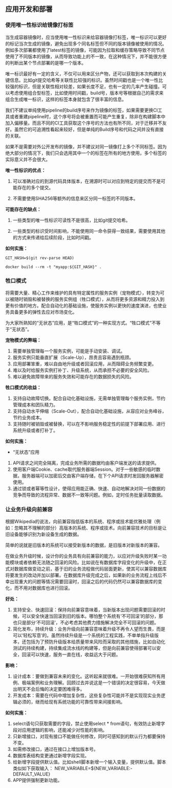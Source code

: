 ## 应用开发和部署

### 使用唯一性标识给镜像打标签

当生成容器镜像时，应当使用唯一性标识来给容器镜像打标签，唯一标识可以更好的标记当次生成的镜像，避免出现多个同名标签但不同的版本镜像被使用的情况。例如多次部署都使用了latest标签的镜像，可能因为拉取和缓存策略导致不同节点使用了不同版本的镜像，从而导致功能上的不一致，在这种情况下，并不能很方便的判断出某个节点部署的是哪一个版本。

唯一标识最好有一定的含义，不仅可以用来区分产物，还可以获取到本次构建的关键信息。比如git提交哈希等关联性比较强的标识。虽然时间戳也是一个唯一性比较强的标识，但是关联性相对较差，如果长度不足，也有一定的几率产生碰撞。可以考虑使用组合型标签，比如使用时间戳，build号，版本号等根据自己的需求来组合生成唯一标识，这样的标签本身就包含了很丰富的信息。

我们不建议单纯使用pipeline的build序号来作为镜像的标签，如果需要更换CI工具或者重建pipeline时，这个序号将会被重置而可能产生重复，除非在构建脚本中加入偏移量。而且不同的CI工具获取这个序号的方法也有所不同，对于迁移并不友好。虽然它的可追溯性看起来较好，但是单纯的Build序号和代码之间并没有直接的关联。

如果不是需要对外公开发布的镜像，并不建议对同一镜像打上多个不同标签。因为绝大部分的情况下，我们只会选用其中一个的标签在所有的地方使用，多个标签的实际意义并不会很大。


**唯一性标识的优点：**

1. 可以准确对应的到源代码具体版本，在溯源时可以对应到特定的提交而不是可能存在的多个提交。

2. 不需要使用SHA256等额外的信息来区分同一标签的不同版本。

**可能存在的缺点：**

1. 一些类型的唯一性标识可读性不是很高，比如git提交哈希。

2. 一些类型的标识受时间影响，不能使用同一命令获得一致结果，需要使用其他的方式来传递给后续阶段，比如时间戳。



**如何实施：**

```
GIT_HASH=$(git rev-parse HEAD)

docker build --rm -t "myapp:${GIT_HASH}" .
```

### 牲口模式

将需要大量、精心工作来维护的具有特定属性的服务实例（宠物模式），转变为可以被随时销毁和被替换的服务实例组（牲口模式），从而将更多资源和精力投入到更有价值的地方。配合自动化的基础设施，使服务实例以更快的速度演进，也使业务具备更多的弹性去应对市场变化。

为大家所熟知的“无状态”应用，是“牲口模式”的一种实现方式。“牲口模式”不等于“无状态”。

**宠物模式的弊端：**
1. 需要单独管理每一个服务实例，可能是手动安装、调试。
2. 服务实例只能垂直扩展（Scale-Up），昂贵且容易遇到瓶颈。
3. 应用部署笨重，难以自由地升级或者回滚应用，从而阻碍业务频繁变更。
4. 难以及时给服务实例打补丁、升级系统，从而承担不必要的安全风险。
5. 难以避免故障带来的服务失效和可能存在的数据损失的风险。

**牲口模式的收益：**
1. 支持自动故障切换。配合自动化基础设施，无需单独管理每个服务实例，节约管理成本和团队精力。
2. 支持自动水平伸缩（Scale-Out），配合自动化基础设施，从容应对业务峰谷，节约业务成本。
3. 支持随时被销毁或被替换，可以在不影响服务稳定性的前提下部署应用、进行系统升级或者打补丁。 

**如何实施：**
* “无状态”应用
1. API请求之间完全隔离，完成业务所需的数据均由客户端发送的请求提供。
2. 使用客户端Cookie、cache取代服务器端Session。对于一些敏感的临时数据，服务器端可以加密后交由客户端存储，在下个API请求时发回服务器解密使用。
3. 通过锁或者幂等性设计，使得应用能正确、快速、自动地解决对同一份数据的竞争而导致的流程异常、数据不一致等问题。例如，定时任务批量读取数据。

### 让业务升级向前兼容

根据Wikipedia的说法，向前兼容指低版本的系统、程序或技术能优雅处理（例如：忽略其不理解的部分）高版本的系统、程序或技术。向前兼容技术的目标是让旧设备能够识别为新设备生成的数据。

简单的说就是旧版本的系统可以接受新版本的数据，是旧版本对新版本的兼容。

在做业务升级时候，设计你的业务具有向前兼容的能力，以应对升级失败时某一功能模块或者依赖无法随之回滚的风险。比如说在有数据库字段变化的升级中，在正式对数据库做变动之前，基于旧的业务流程做代码层面更新，使其可以兼容数据库将要发生的改动并加以部署。在数据库升级完成之后，如果新的业务流程上线后不幸出现重大的问题等情况需要回滚时，回滚之后的代码仍然可以兼容数据库的变化，而不用对数据库也进行回滚。

**好处：**
1. 支持安全、快速回滚：保持向前兼容意味着，当新版本出现问题需要回滚的时候，可以安全快速当回滚到旧的版本。哪怕整个系统有‘不可回滚’的部分，那也只是部分‘不可回滚’，不必考虑其他费力措施解决完全不可回滚的问题。
2. 简化发布，持续升级：业务升级向前兼容意味着升级不再令人望而生畏，而是可以‘轻松写意’的。虽然持续升级是一个系统的工程实践，不单单指升级版本，还包括为了预防升级版本给质量带来风险而采取的其他措施，比如自动化测试的持续构建，持续集成流水线的构建等，但是向前兼容使得部署可以安全，回滚可以快速，服务一直在线，收益远大于问题。

**影响：**
1. 设计成本：要做到兼容未来的变化。这听起来就很难。一开始很难获知所有用例、极端案例和业务理解。回顾过去并说这是一个错误的决定很容易，今天做出明天不会后悔的决定要困难得多。
2. 开发成本：需要在代码中增加复杂性，这些复杂性可能并不是实现现实业务逻辑必须的，继而给现有系统功能的可靠性带来间接影响。

**如何实施：**
1. select语句只获取需要的字段，禁止使用select * from语句，有效防止新增字段对应用逻辑的影响，还能减少对性能的影响。
2. 只新增接口，对现有接口不能做任何修改，同时可感知到的默认行为都要保持不变。
3. 如需修改接口，通过在接口上增加版本号。
4. 数据库表结构变更通过新增字段实现。
5. 给新增字段提供默认值。比如shell脚本新增一个输入变量，提供默认值。脚本类似如下获取输入：
NEW_VARIABLE=${NEW_VARIABLE:-DEFAULT_VALUE}
6. APP提供强制更新功能。



